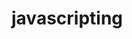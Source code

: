                                                                                                                                                                        
# javascripting


